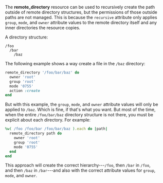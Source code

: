 The **remote_directory** resource can be used to recursively create the
path outside of remote directory structures, but the permissions of
those outside paths are not managed. This is because the `recursive`
attribute only applies `group`, `mode`, and `owner` attribute values to
the remote directory itself and any inner directories the resource
copies.

A directory structure:

    /foo
      /bar
        /baz

The following example shows a way create a file in the `/baz` directory:

```ruby
remote_directory '/foo/bar/baz' do
  owner 'root'
  group 'root'
  mode '0755'
  action :create
end
```

But with this example, the `group`, `mode`, and `owner` attribute values
will only be applied to `/baz`. Which is fine, if that's what you want.
But most of the time, when the entire `/foo/bar/baz` directory structure
is not there, you must be explicit about each directory. For example:

```ruby
%w( /foo /foo/bar /foo/bar/baz ).each do |path|
  remote_directory path do
    owner 'root'
    group 'root'
    mode '0755'
  end
end
```

This approach will create the correct hierarchy---`/foo`, then `/bar` in
`/foo`, and then `/baz` in `/bar`---and also with the correct attribute
values for `group`, `mode`, and `owner`.
